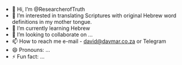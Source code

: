 - 👋 Hi, I’m @ResearcherofTruth
- 👀 I’m interested in translating Scriptures with original Hebrew word definitions in my mother tongue.
- 🌱 I’m currently learning Hebrew
- 💞️ I’m looking to collaborate on ...
- 📫 How to reach me e-mail - david@davmar.co.za or Telegram
- 😄 Pronouns: ...
- ⚡ Fun fact: ...

<!---
ResearcherofTruth/ResearcherofTruth is a ✨ special ✨ repository because its `README.md` (this file) appears on your GitHub profile.
You can click the Preview link to take a look at your changes.
--->
